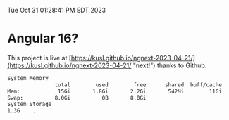 Tue Oct 31 01:28:41 PM EDT 2023

# Angular 16?


This project is live at [https://kusl.github.io/ngnext-2023-04-21/](https://kusl.github.io/ngnext-2023-04-21/ "next!") thanks to Github.

```bash
System Memory
               total        used        free      shared  buff/cache   available
Mem:            15Gi       1.8Gi       2.2Gi       542Mi        11Gi        12Gi
Swap:          8.0Gi          0B       8.0Gi
System Storage
1.3G	.
```
```bash
